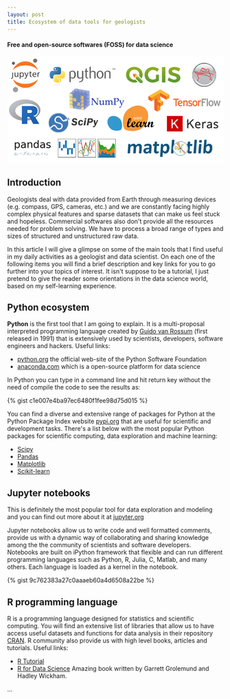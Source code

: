 ```yaml
---
layout: post
title: Ecosystem of data tools for geologists
---
```

#### Free and open-source softwares (FOSS) for data science

![Ecosystem of tools](https://raw.githubusercontent.com/gcmatos/gcmatos.github.io/master/images/foss.png)

## Introduction

Geologists deal with data provided from Earth through measuring devices (e.g. compass, GPS, cameras, etc.) and we are constantly facing highly complex physical features and sparse datasets that can make us feel stuck and hopeless. Commercial softwares also don't provide all the resources needed for problem solving. We have to process a broad range of types and sizes of structured and unstructured raw data.

In this article I will give a glimpse on some of the main tools that I find useful in my daily activities as a geologist and data scientist. On each one of the following items you will find a brief description and key links for you to go further into your topics of interest. It isn't suppose to be a tutorial, I just pretend to give the reader some orientations in the data science world, based on my self-learning experience.

## Python ecosystem

**Python** is the first tool that I am going to explain. It is a multi-proposal interpreted programming language created by [Guido van Rossum](https://gvanrossum.github.io//) (first released in 1991) that is extensively used by scientists, developers, software engineers and hackers.
  Useful links:
- [python.org](https://www.python.org/) the official web-site of the Python Software Foundation
- [anaconda.com](https://www.anaconda.com/) which is a open-source platform for data science

In Python you can type in a command line and hit return key without the need of compile the code to see the results as:

{% gist c1e007e4ba97ec6480f1fee98d75d015 %}

You can find a diverse and extensive range of packages for Python at the Python Package Index website [pypi.org](https://pypi.org) that are useful for scientific and development tasks. There's a list below with the most popular Python packages for scientific computing, data exploration and machine learning:
- [Scipy](https://scipy.org)
- [Pandas](https://pandas.pydata.org)
- [Matplotlib](https://matplotlib.org)
- [Scikit-learn](http://scikit-learn.org/stable/)

## Jupyter notebooks
This is definitely the most popular tool for data exploration and modeling and you can find out more about it at [jupyter.org](http://jupyter.org)

Jupyter notebooks allow us to write code and well formatted comments, provide us with a dynamic way of collaborating and sharing knowledge among the the community of scientists and software developers. Notebooks are built on iPython framework that flexible and can run different programming languages such as Python, R, Julia, C, Matlab, and many others. Each language is loaded as a kernel in the notebook.

{% gist 9c762383a27c0aaaeb60a4d6508a22be %}

## R programming language
R is a programming language designed for statistics and scientific computing. You will find an extensive list of libraries that allow us to have access useful datasets and functions for data analysis in their repository [CRAN](https://cran.r-project.org/). R community also provide us with high level books, articles and tutorials.
  Useful links:
  - [R Tutorial](https://www.statmethods.net/r-tutorial/index.html)
  - [R for Data Science](http://r4ds.had.co.nz/) Amazing book written by Garrett Grolemund and Hadley Wickham.

...
